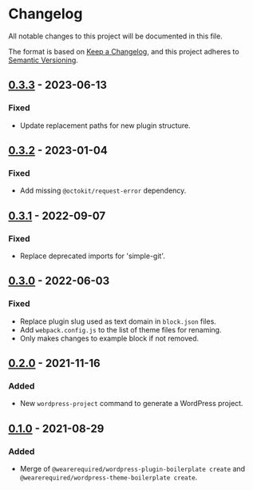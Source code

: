 # Changelog
All notable changes to this project will be documented in this file.

The format is based on [Keep a Changelog](https://keepachangelog.com/en/1.0.0/),
and this project adheres to [Semantic Versioning](https://semver.org/spec/v2.0.0.html).

## [0.3.3] - 2023-06-13

### Fixed

* Update replacement paths for new plugin structure.

## [0.3.2] - 2023-01-04

### Fixed
* Add missing `@octokit/request-error` dependency.

## [0.3.1] - 2022-09-07

### Fixed

* Replace deprecated imports for 'simple-git'.

## [0.3.0] - 2022-06-03

### Fixed

* Replace plugin slug used as text domain in `block.json` files.
* Add `webpack.config.js` to the list of theme files for renaming.
* Only makes changes to example block if not removed.

## [0.2.0] - 2021-11-16

### Added

* New `wordpress-project` command to generate a WordPress project.

## [0.1.0] - 2021-08-29

### Added

* Merge of `@wearerequired/wordpress-plugin-boilerplate create` and `@wearerequired/wordpress-theme-boilerplate create`.

[Unreleased]: https://github.com/wearerequired/js/compare/@wearerequired/generate@0.3.3...HEAD
[0.3.3]: https://github.com/wearerequired/js/compare/@wearerequired/generate@0.3.2...@wearerequired/generate@0.3.3
[0.3.2]: https://github.com/wearerequired/js/compare/@wearerequired/generate@0.3.1...@wearerequired/generate@0.3.2
[0.3.1]: https://github.com/wearerequired/js/compare/@wearerequired/generate@0.3.0...@wearerequired/generate@0.3.1
[0.3.0]: https://github.com/wearerequired/js/compare/@wearerequired/generate@0.2.0...@wearerequired/generate@0.3.0
[0.2.0]: https://github.com/wearerequired/js/compare/@wearerequired/generate@0.1.0...@wearerequired/generate@0.2.0
[0.1.0]: https://github.com/wearerequired/js/releases/tag/@wearerequired/generate@0.1.0
